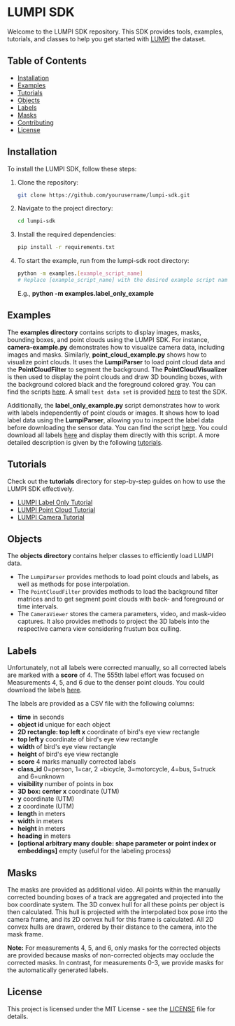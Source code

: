 # LUMPI SDK

Welcome to the LUMPI SDK repository. This SDK provides tools, examples, tutorials, and classes to help you get started with [LUMPI](https://data.uni-hannover.de/dataset/lumpi) the dataset.

## Table of Contents
- [Installation](#installation)
- [Examples](#examples)
- [Tutorials](#tutorials)
- [Objects](#objects)
- [Labels](#labels)
- [Masks](#masks)
- [Contributing](#contributing)
- [License](#license)

## Installation
To install the LUMPI SDK, follow these steps:
1. Clone the repository:
    ```sh
    git clone https://github.com/yourusername/lumpi-sdk.git
    ```
2. Navigate to the project directory:
    ```sh
    cd lumpi-sdk
    ```
3. Install the required dependencies:
    ```sh
    pip install -r requirements.txt
    ```
4. To start the example, run from the lumpi-sdk root directory:
    ```sh
    python -m examples.[example_script_name]
    # Replace [example_script_name] with the desired example script name
    ```
    E.g., **python -m examples.label_only_example**
## Examples
The **examples directory** contains scripts to display images, masks, bounding boxes, and point clouds using the LUMPI SDK. For instance, **camera-example.py** demonstrates how to visualize camera data, including images and masks. Similarly, **point_cloud_example.py** shows how to visualize point clouds. It uses the **LumpiParser** to load point cloud data and the **PointCloudFilter** to segment the background. The **PointCloudVisualizer** is then used to display the point clouds and draw 3D bounding boxes, with the background colored black and the foreground colored gray. You can find the scripts [here](examples). A small `test data set` is provided [here](https://seafile.cloud.uni-hannover.de/f/0f3c07a71b1949fe90c2/?dl=1) to test the SDK.

Additionally, the **label_only_example.py** script demonstrates how to work with labels independently of point clouds or images. It shows how to load label data using the **LumpiParser**, allowing you to inspect the label data before downloading the sensor data. You can find the script [here](examples/label_only_example.py).
You could download all labels [here](https://seafile.cloud.uni-hannover.de/f/793a2dc58f244a41b815/?dl=1) and display them directly with this script.
A more detailed description is given by the following [tutorials](#tutorials).

## Tutorials
Check out the **tutorials** directory for step-by-step guides on how to use the LUMPI SDK effectively.
- [LUMPI Label Only Tutorial](notebooks/label_only_tutorial.ipynb)
- [LUMPI Point Cloud Tutorial](notebooks/point_cloud_tutorial.ipynb) 
- [LUMPI Camera Tutorial](notebooks/camera_tutorial.ipynb)

## Objects
The **objects directory** contains helper classes to efficiently load LUMPI data.
- The `LumpiParser` provides methods to load point clouds and labels, as well as methods for pose interpolation.
- The `PointCloudFilter` provides methods to load the background filter matrices and to get segment point clouds with back- and foreground or time intervals.
- The `CameraViewer` stores the camera parameters, video, and mask-video captures. It also provides methods to project the 3D labels into the respective camera view considering frustum box culling.
## Labels
Unfortunately, not all labels were corrected manually, so all corrected labels are marked with a **score** of 4.
The 555th label effort was focused on Measurements 4, 5, and 6 due to the denser point clouds.
You could download the labels [here](www.asd.de). 

 The labels are provided as a CSV file with the following columns:
- **time** in seconds
- **object id** unique for each object
- **2D rectangle: top left x** coordinate of bird's eye view rectangle
- **top left y** coordinate of bird's eye view rectangle
- **width** of bird's eye view rectangle
- **height** of bird's eye view rectangle
- **score** 4 marks manually corrected labels
- **class_id**  0=person, 1=car, 2 =bicycle, 3=motorcycle, 4=bus, 5=truck and 6=unknown
- **visibility** number of points in box
- **3D box: center x** coordinate (UTM)
- **y** coordinate (UTM)
- **z** coordinate (UTM)
- **length** in meters
- **width** in meters
- **height** in meters
- **heading** in meters
- **[optional arbitrary many double: shape parameter or point index or embeddings]** empty (useful for the labeling process)
    

## Masks
The masks are provided as additional video. All points within the manually corrected bounding boxes of a track are aggregated and projected into the box coordinate system. The 3D convex hull for all these points per object is then calculated. This hull is projected with the interpolated box pose into the camera frame, and its 2D convex hull for this frame is calculated. All 2D convex hulls are drawn, ordered by their distance to the camera, into the mask frame.

**Note:** For measurements 4, 5, and 6, only masks for the corrected objects are provided because masks of non-corrected objects may occlude the corrected masks. In contrast, for measurements 0-3, we provide masks for the automatically generated labels.



## License
This project is licensed under the MIT License - see the [LICENSE](LICENSE) file for details.
